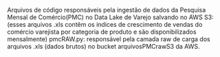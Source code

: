 Arquivos de código responsáveis pela ingestão de dados da Pesquisa Mensal de Comércio(PMC) no Data Lake de Varejo salvando no AWS S3:
(esses arquivos .xls contêm os índices de crescimento de vendas do comércio varejista por categoria de produto e são disponibilizados mensalmente)
pmcRAW.py: responsável pela camada raw de carga dos arquivos .xls (dados brutos) no bucket arquivosPMCrawS3 da AWS.
